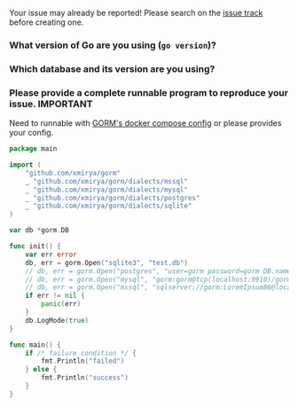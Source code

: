 Your issue may already be reported! Please search on the [issue track](https://github.com/xmirya/gorm/issues) before creating one.

### What version of Go are you using (`go version`)?


### Which database and its version are you using?


### Please provide a complete runnable program to reproduce your issue. **IMPORTANT**

Need to runnable with [GORM's docker compose config](https://github.com/xmirya/gorm/blob/master/docker-compose.yml) or please provides your config.

```go
package main

import (
	"github.com/xmirya/gorm"
	_ "github.com/xmirya/gorm/dialects/mssql"
	_ "github.com/xmirya/gorm/dialects/mysql"
	_ "github.com/xmirya/gorm/dialects/postgres"
	_ "github.com/xmirya/gorm/dialects/sqlite"
)

var db *gorm.DB

func init() {
	var err error
	db, err = gorm.Open("sqlite3", "test.db")
	// db, err = gorm.Open("postgres", "user=gorm password=gorm DB.name=gorm port=9920 sslmode=disable")
	// db, err = gorm.Open("mysql", "gorm:gorm@tcp(localhost:9910)/gorm?charset=utf8&parseTime=True")
	// db, err = gorm.Open("mssql", "sqlserver://gorm:LoremIpsum86@localhost:9930?database=gorm")
	if err != nil {
		panic(err)
	}
	db.LogMode(true)
}

func main() {
	if /* failure condition */ {
		fmt.Println("failed")
	} else {
		fmt.Println("success")
	}
}
```
